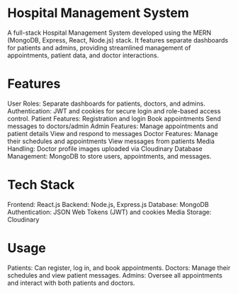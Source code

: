 # Hospital Management System
A full-stack Hospital Management System developed using the MERN (MongoDB, Express, React, Node.js) stack. It features separate dashboards for patients and admins, providing streamlined management of appointments, patient data, and doctor interactions.

# Features
User Roles: Separate dashboards for patients, doctors, and admins.
Authentication: JWT and cookies for secure login and role-based access control.
Patient Features:
Registration and login
Book appointments
Send messages to doctors/admin
Admin Features:
Manage appointments and patient details
View and respond to messages
Doctor Features:
Manage their schedules and appointments
View messages from patients
Media Handling:
Doctor profile images uploaded via Cloudinary
Database Management:
MongoDB to store users, appointments, and messages.

# Tech Stack
Frontend: React.js
Backend: Node.js, Express.js
Database: MongoDB
Authentication: JSON Web Tokens (JWT) and cookies
Media Storage: Cloudinary

# Usage
Patients: Can register, log in, and book appointments.
Doctors: Manage their schedules and view patient messages.
Admins: Oversee all appointments and interact with both patients and doctors.
